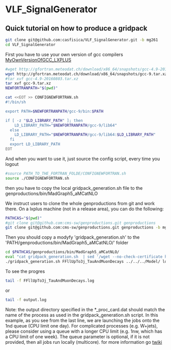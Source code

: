 <!-- To automatic generation of install.sh: All no code lines must start with #, <par>, * , or contain # -->
# VLF_SignalGenerator

<!-- Comments -->

## Quick tutorial on how to produce a gridpack
<!--
<par> The [instal.sh](./install.sh) script is generated automatically with the following commands in this file </par>
-->

```bash
git clone git@github.com:casfisica/VLF_SignalGenerator.git -b mg261
cd VLF_SignalGenerator
```

<par>First you have to use your own version of gcc compilers [MyOwnVersionOfGCC_LXPLUS](https://github.com/casfisica/MyOwnVersionOfGCC_LXPLUS.git)</par>

```bash
#wget http://gfortran.meteodat.ch/download/x86_64/snapshots/gcc-4.9-20160803.tar.xz
wget http://gfortran.meteodat.ch/download/x86_64/snapshots/gcc-9.tar.xz
#tar xvf gcc-4.9-20160803.tar.xz
tar xvf gcc-9.tar.xz
NEWFORTRANPATH="$(pwd)"

cat <<EOT >> CONFIGNEWFORTRAN.sh 
#!/bin/sh

export PATH=$NEWFORTRANPATH/gcc-9/bin:$PATH

if [ -z "$LD_LIBRARY_PATH" ]; then
    LD_LIBRARY_PATH="$NEWFORTRANPATH/gcc-9/lib64"
  else
    LD_LIBRARY_PATH="$NEWFORTRANPATH/gcc-9/lib64:$LD_LIBRARY_PATH"
  fi
  export LD_LIBRARY_PATH
EOT
```
<par>And when you want to use it, just source the config script, every time you logout</par>

```bash
#source PATH_TO_THE_FORTRAN_FOLDE/CONFIGNEWFORTRAN.sh 
source ./CONFIGNEWFORTRAN.sh 

```

<par>then you have to copy the local gridpack_generation.sh file to the genproductions/bin/MadGraph5_aMCatNLO</par>

<par> We instruct users to clone the whole genproductions from git and work there. On a lxplus machine (not in a release area), you can do the following:</par>

```bash
PATHCAS="$(pwd)"
#git clone git@github.com:cms-sw/genproductions.git genproductions
git clone git@github.com:cms-sw/genproductions.git genproductions -b mg26x
```
<par>Then you should copy a modyfy 'gridpack_generation.sh' to the 'PATH/genproductions/bin/MadGraph5_aMCatNLO/' folder</par>

```bash
cd $PATHCAS/genproductions/bin/MadGraph5_aMCatNLO/
eval "cat gridpack_generation.sh  | sed '/wget --no-check-certificate https/c\            cp $PATHCAS\/Model\/\$model .\/'> gridpack_generation.sh "
./gridpack_generation.sh FFllUpTo3j_TauAndMuonDecays ../../../Model/ local 2>> error.log 1>> output.log &
```

<par>To see the progres</par>

```bash
tail -f FFllUpTo3j_TauAndMuonDecays.log 

```

<par>or </par>
```bash
tail -f output.log 

```


<par> Note: the output directory specified in the *_proc_card.dat should match the name of the process as used in the gridpack_generation.sh script. In this example, as you see from the last line, we are launching the jobs onto the 1nd queue (CPU limit one day). For complicated processes (e.g. W+jets), please consider using a queue with a longer CPU limit (e.g. 1nw, which has a CPU limit of one week). The queue parameter is optional, if it is not provided, then all jobs run locally (multicore). for more information go  [twiki](https://twiki.cern.ch/twiki/bin/viewauth/CMS/QuickGuideMadGraph5aMCatNLO) </par>
